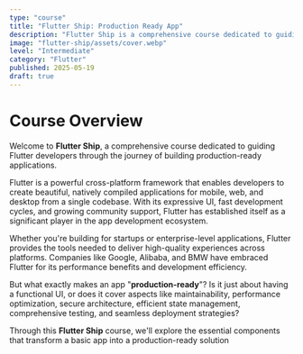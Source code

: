```yaml
---
type: "course"
title: "Flutter Ship: Production Ready App"
description: "Flutter Ship is a comprehensive course dedicated to guiding Flutter developers through the journey of building production-ready applications."
image: "flutter-ship/assets/cover.webp"
level: "Intermediate"
category: "Flutter"
published: 2025-05-19
draft: true
---
```


# Course Overview

Welcome to **Flutter Ship**, a comprehensive course dedicated to guiding Flutter developers through the journey of building production-ready applications.

Flutter is a powerful cross-platform framework that enables developers to create beautiful, natively compiled applications for mobile, web, and desktop from a single codebase. With its expressive UI, fast development cycles, and growing community support, Flutter has established itself as a significant player in the app development ecosystem.

Whether you're building for startups or enterprise-level applications, Flutter provides the tools needed to deliver high-quality experiences across platforms. Companies like Google, Alibaba, and BMW have embraced Flutter for its performance benefits and development efficiency.

But what exactly makes an app "**production-ready**"? Is it just about having a functional UI, or does it cover aspects like maintainability, performance optimization, secure architecture, efficient state management, comprehensive testing, and seamless deployment strategies?

Through this **Flutter Ship** course, we'll explore the essential components that transform a basic app into a production-ready solution
